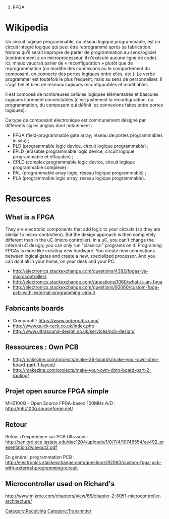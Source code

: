 1.  FPGA

Wikipedia
=========

Un circuit logique programmable, ou réseau logique programmable, est un
circuit intégré logique qui peut être reprogrammé après sa fabrication.
Notons qu'il serait impropre de parler de programmation au sens logiciel
(contrairement à un microprocesseur, il n'exécute aucune ligne de code).
Ici, mieux vaudrait parler de « reconfiguration » plutôt que de
reprogrammation (on modifie des connexions ou le comportement du
composant, on connecte des portes logiques entre elles, etc.). Le verbe
programmer est toutefois le plus fréquent, mais au sens de
personnaliser. Il s'agit bel et bien de réseaux logiques reconfigurables
et modifiables.

Il est composé de nombreuses cellules logiques élémentaires et bascules
logiques librement connectables (c'est justement la reconfiguration, ou
programmation, du composant qui définit les connexions faites entre
portes logiques).

Ce type de composant électronique est communément désigné par différents
sigles anglais dont notamment :

-   FPGA (field-programmable gate array, réseau de portes programmables
    in situ) ;
-   PLD (programmable logic device, circuit logique programmable) ;
-   EPLD (erasable programmable logic device, circuit logique
    programmable et effaçable) ;
-   CPLD (complex programmable logic device, circuit logique
    programmable complexe) ;
-   PAL (programmable array logic, réseau logique programmable) ;
-   PLA (programmable logic array, réseau logique programmable).

Resources
=========

What is a FPGA
--------------

They are electronic components that add logic to your circuits (so they
are similar to micro-controllers). But the design approach is then
completely different than in the uC (micro controller). In a uC, you
can't change the internal uC design; you can only run "classical"
programs on it. Programing FPGAs is more like creating new hardware. You
create new connections between logical gates and create a new,
specialized processor. And you can do it all in your home, on your desk
and your PC.

-   <http://electronics.stackexchange.com/questions/4382/fpgas-vs-microcontrollers>
-   <http://electronics.stackexchange.com//questions/1060/what-is-an-fpga>
-   <http://electronics.stackexchange.com/questions/92060/custom-fpga-pcb-with-external-programming-circuit>

Fabricants boards
-----------------

-   Comparatif: <https://www.orderpcbs.com/>
-   <http://www.quick-teck.co.uk/index.php>
-   <http://www.ultrasound-design.co.uk/services/pcb-design/>

Ressources : Own PCB
--------------------

-   <http://makezine.com/projects/make-36-boards/make-your-own-dmn-board-part-1-layout/>
-   <http://makezine.com/projects/make-your-own-dmn-board-part-2-routing/>

Projet open source FPGA simple
------------------------------

MHZ100Q - Open Source FPGA-based 100MHz A/D :
<http://mhz100q.sourceforge.net/>

Retour
------

Retour d'expérience sur PCB Ultrasons:
<http://seniord.ece.iastate.edu/dec1204/uploads/1/0/7/4/10746554/ee492_presentation2wlayout2.pdf>

En général, programmation PCB :
<http://electronics.stackexchange.com/questions/92060/custom-fpga-pcb-with-external-programming-circuit>

Microcontroller used on Richard's
---------------------------------

<http://www.mikroe.com/chapters/view/65/chapter-2-8051-microcontroller-architecture/>

<Category:Receiving> <Category:Transmitter>

